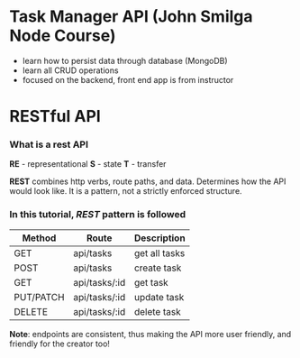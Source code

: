 # Task Manager API (John Smilga Node Course)

- learn how to persist data through database (MongoDB)
- learn all CRUD operations
- focused on the backend, front end app is from instructor

# RESTful API

### What is a rest API

**RE** - representational
**S** - state
**T** - transfer

**REST** combines http verbs, route paths, and data. Determines how the API would look like. It is a pattern, not a strictly enforced structure.

### In this tutorial, _REST_ pattern is followed

| **Method** | **Route**     | **Description** |
| ---------- | ------------- | --------------- |
| GET        | api/tasks     | get all tasks   |
| POST       | api/tasks     | create task     |
| GET        | api/tasks/:id | get task        |
| PUT/PATCH  | api/tasks/:id | update task     |
| DELETE     | api/tasks/:id | delete task     |

**Note**: endpoints are consistent, thus making the API more user friendly, and friendly for the creator too!
